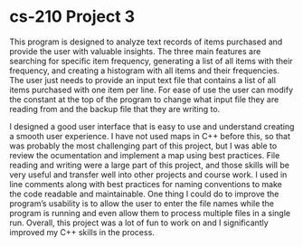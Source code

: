 # cs-210 Project 3

This program is designed to analyze text records of items purchased and provide the user with valuable insights. 
The three main features are searching for specific item frequency, generating a list of all items with their frequency, 
and creating a histogram with all items and their frequencies. The user just needs to provide an input text file that 
contains a list of all items purchased with one item per line. For ease of use the user can modify the constant at the 
top of the program to change what input file they are reading from and the backup file that they are writing to.

I designed a good user interface that is easy to use and understand creating a smooth user experience. I have not 
used maps in C++ before this, so that was probably the most challenging part of this project, but I was able to review 
the ocumentation and implement a map using best practices. File reading and writing were a large part of this project, 
and those skills will be very useful and transfer well into other projects and course work. I used in line comments along 
with best practices for naming conventions to make the code readable and maintainable. One thing I could do to improve 
the program’s usability is to allow the user to enter the file names while the program is running and even allow 
them to process multiple files in a single run. Overall, this project was a lot of fun to work on and I significantly 
improved my C++ skills in the process.
